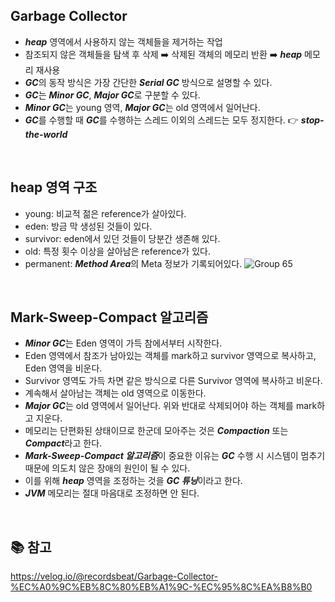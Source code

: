 ## Garbage Collector
- ***heap*** 영역에서 사용하지 않는 객체들을 제거하는 작업
- 참조되지 않은 객체들을 탐색 후 삭제 ➡️ 삭제된 객체의 메모리 반환 ➡️ ***heap*** 메모리 재사용
- ***GC***의 동작 방식은 가장 간단한 ***Serial GC*** 방식으로 설명할 수 있다.
- ***GC***는 ***Minor GC***, ***Major GC***로 구분할 수 있다.
- ***Minor GC***는 young 영역, ***Major GC***는 old 영역에서 일어난다.
- ***GC***를 수행할 때 ***GC***를 수행하는 스레드 이외의 스레드는 모두 정지한다. 👉 ***stop-the-world***

<br>

## heap 영역 구조
- young: 비교적 젊은 reference가 살아있다.
- eden: 방금 막 생성된 것들이 있다.
- survivor: eden에서 있던 것들이 당분간 생존해 있다.
- old: 특정 횟수 이상을 살아남은 reference가 있다.
- permanent: ***Method Area***의 Meta 정보가 기록되어있다.
![Group 65](https://github.com/user-attachments/assets/5aeab236-bee0-4a64-b7eb-dcd4f44c7712)

<br>

## Mark-Sweep-Compact 알고리즘
- ***Minor GC***는 Eden 영역이 가득 참에서부터 시작한다.
- Eden 영역에서 참조가 남아있는 객체를 mark하고 survivor 영역으로 복사하고, Eden 영역을 비운다.
- Survivor 영역도 가득 차면 같은 방식으로 다른 Survivor 영역에 복사하고 비운다.
- 계속해서 살아남는 객체는 old 영역으로 이동한다.
- ***Major GC***는 old 영역에서 일어난다. 위와 반대로 삭제되어야 하는 객체를 mark하고 지운다.
- 메모리는 단편화된 상태이므로 한군데 모아주는 것은 ***Compaction*** 또는 ***Compact***라고 한다.
- ***Mark-Sweep-Compact 알고리즘***이 중요한 이유는 ***GC*** 수행 시 시스템이 멈추기 때문에 의도치 않은 장애의 원인이 될 수 있다.
- 이를 위해 ***heap*** 영역을 조정하는 것을 ***GC 튜닝***이라고 한다.
- ***JVM*** 메모리는 절대 마음대로 조정하면 안 된다.

<br>

## 📚 참고
https://velog.io/@recordsbeat/Garbage-Collector-%EC%A0%9C%EB%8C%80%EB%A1%9C-%EC%95%8C%EA%B8%B0
